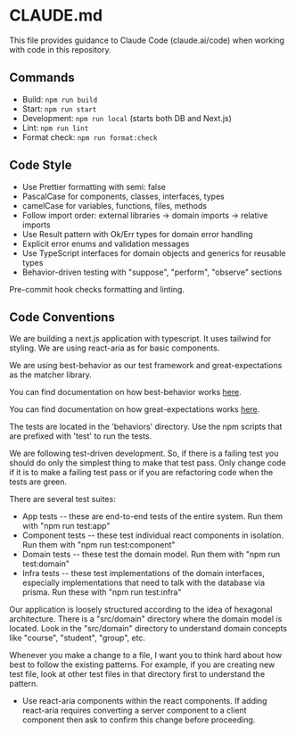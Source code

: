 # CLAUDE.md

This file provides guidance to Claude Code (claude.ai/code) when working with
code in this repository.

## Commands

- Build: `npm run build`
- Start: `npm run start`
- Development: `npm run local` (starts both DB and Next.js)
- Lint: `npm run lint`
- Format check: `npm run format:check`

## Code Style

- Use Prettier formatting with semi: false
- PascalCase for components, classes, interfaces, types
- camelCase for variables, functions, files, methods
- Follow import order: external libraries → domain imports → relative imports
- Use Result pattern with Ok/Err types for domain error handling
- Explicit error enums and validation messages
- Use TypeScript interfaces for domain objects and generics for reusable types
- Behavior-driven testing with "suppose", "perform", "observe" sections

Pre-commit hook checks formatting and linting.

## Code Conventions

We are building a next.js application with typescript. It uses tailwind for
styling. We are using react-aria as for basic components.

We are using best-behavior as our test framework and great-expectations as the
matcher library.

You can find documentation on how best-behavior works
[here](./.context/best-behavior.md).

You can find documentation on how great-expectations works
[here](./.context/great-expectations.md).

The tests are located in the 'behaviors' directory. Use the npm scripts that are
prefixed with 'test' to run the tests.

We are following test-driven development. So, if there is a failing test you
should do only the simplest thing to make that test pass. Only change code if it
is to make a failing test pass or if you are refactoring code when the tests are
green.

There are several test suites:

- App tests -- these are end-to-end tests of the entire system. Run them with
  "npm run test:app"
- Component tests -- these test individual react components in isolation. Run
  them with "npm run test:component"
- Domain tests -- these test the domain model. Run them with "npm run
  test:domain"
- Infra tests -- these test implementations of the domain interfaces, especially
  implementations that need to talk with the database via prisma. Run these with
  "npm run test:infra"

Our application is loosely structured according to the idea of hexagonal
architecture. There is a "src/domain" directory where the domain model is
located. Look in the "src/domain" directory to understand domain concepts like
"course", "student", "group", etc.

Whenever you make a change to a file, I want you to think hard about how best to
follow the existing patterns. For example, if you are creating new test file,
look at other test files in that directory first to understand the pattern.

- Use react-aria components within the react components. If adding react-aria
  requires converting a server component to a client component then ask to
  confirm this change before proceeding.
